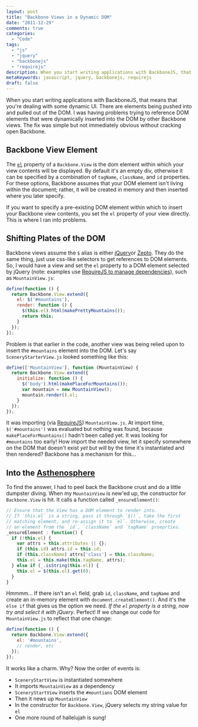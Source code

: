 ```yaml
---
layout: post
title: "Backbone Views in a Dynamic DOM"
date: "2011-12-29"
comments: true
categories:
  - "Code"
tags:
  - "js"
  - "jquery"
  - "backbonejs"
  - "requirejs"
description: When you start writing applications with BackboneJS, that means that you're dealing with some dynamic UI.  There are elements being pushed into and pulled o
metaKeywords: javascript, jquery, backbonejs, requirejs
draft: false
---
```


When you start writing applications with BackboneJS, that means that you're dealing with some dynamic UI.  There are elements being pushed into and pulled out of the DOM.  I was having problems trying to reference DOM elements that were dynamically inserted into the DOM by other Backbone views.  The fix was simple but not immediately obvious without cracking open Backbone.

<!--more-->

Backbone View Element
---------------------

The [`el`](http://documentcloud.github.com/backbone/#View-el) property of a `Backbone.View` is the dom element within which your view contents will be displayed.  By default it's an empty div, otherwise it can be specified by a combination of `tagName`, `className`, and `id` properties.  For these options, Backbone assumes that your DOM element isn't living within the document; rather, it will be created in memory and then inserted where you later specify.

If you want to specify a pre-existing DOM element within which to insert your Backbone view contents, you set the `el` property of your view directly.  This is where I ran into problems.

Shifting Plates of the DOM
--------------------------

Backbone views assume the `$` alias is either [jQuery](http://docs.jquery.com/Main_Page)or [Zepto](http://zeptojs.com/).  They do the same thing, just use css-like selectors to get references to DOM elements.  So, I would have a view and set the `el` property to a DOM element selected by jQuery (note: examples use [RequireJS to manage dependencies](http://requirejs.org/docs/whyamd.html)), such as `MountainView.js`:

```javascript
define(function () {
  return Backbone.View.extend({
    el: $('#mountains'),
    render: function () {
      $(this.el).html(makePrettyMountains());
      return this;
    }
  });      
});
```

Problem is that earlier in the code, another view was being relied upon to insert the `#mountains` element into the DOM.  Let's say `SceneryStarterView.js` looked something like this:

```javascript
define(['MountainView'], function (MountainView) {
  return Backbone.View.extend({
    initialize: function () {
      $('body').html(makePlaceForMountains());
      var mountain = new MountainView();
      mountain.render().el;
    }
  });
});
```

It was importing (via [RequireJS](http://requirejs.org/docs/whyamd.html)) `MountainView.js`.  At import time, `$('#mountains')` was evaluated but nothing was found, because `makePlaceForMountains()` hadn't been called yet.  It was looking for `#mountains` too early!  How import the needed view, let it specify somewhere on the DOM that doesn't exist *yet* but *will* by the time it's instantiated and then rendered?  Backbone has a mechanism for this...

Into the [Asthenosphere](http://en.wikipedia.org/wiki/Asthenosphere)
--------------------------------------------------------------------

To find the answer, I had to peel back the Backbone crust and do a little dumpster diving.  When my `MountainView` is new'ed up, the constructor for `Backbone.View` is hit.  It calls a function called `_ensureElement()`:

```javascript
// Ensure that the View has a DOM element to render into.
// If `this.el` is a string, pass it through `$()`, take the first
// matching element, and re-assign it to `el`. Otherwise, create
// an element from the `id`, `className` and `tagName` proeprties.
_ensureElement : function() {
  if (!this.el) {
    var attrs = this.attributes || {};
    if (this.id) attrs.id = this.id;
    if (this.className) attrs['class'] = this.className;
    this.el = this.make(this.tagName, attrs);
  } else if (_.isString(this.el)) {
    this.el = $(this.el).get(0);
  }
}
```

Hmmmm...  If there isn't an `el` field, grab `id`, `className`, and `tagName` and create an in-memory element with `document.createElement()`.  And it's the `else if` that gives us the option we need.  *If the `el` property is a string, _now_ try and select it with jQuery*.  Perfect!  If we change our code for `MountainView.js` to reflect that one change:

```javascript
define(function () {
  return Backbone.View.extend({
    el: '#mountains',
    // render, etc
  });      
});
```

It works like a charm.  Why?  Now the order of events is:  

- `SceneryStartView` is instantiated somewhere
- It imports `MountainView` as a dependency
- `SceneryStartView` inserts the `#mountians` DOM element
- Then it news up `MountainView`
- In the constructor for `Backbone.View`, jQuery selects my string value for `el`
- One more round of hallelujah is sung!

  

